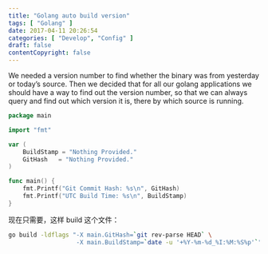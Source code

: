 ```yaml
---
title: "Golang auto build version"
tags: [ "Golang" ]
date: 2017-04-11 20:26:54
categories: [ "Develop", "Config" ]
draft: false
contentCopyright: false
---
```


We needed a version number to find whether the binary was from yesterday or today’s source. Then we decided that for all our golang applications we should have a way to find out the version number, so that we can always query and find out which version it is, there by which source is running.

<!--more-->

``` go
package main

import "fmt"

var (
    BuildStamp = "Nothing Provided."
    GitHash   = "Nothing Provided."
)

func main() {
    fmt.Printf("Git Commit Hash: %s\n", GitHash)
    fmt.Printf("UTC Build Time: %s\n", BuildStamp)
}
```

现在只需要，这样 build 这个文件：

``` bash
go build -ldflags "-X main.GitHash=`git rev-parse HEAD` \
                   -X main.BuildStamp=`date -u '+%Y-%m-%d_%I:%M:%S%p'`" main.go
```
